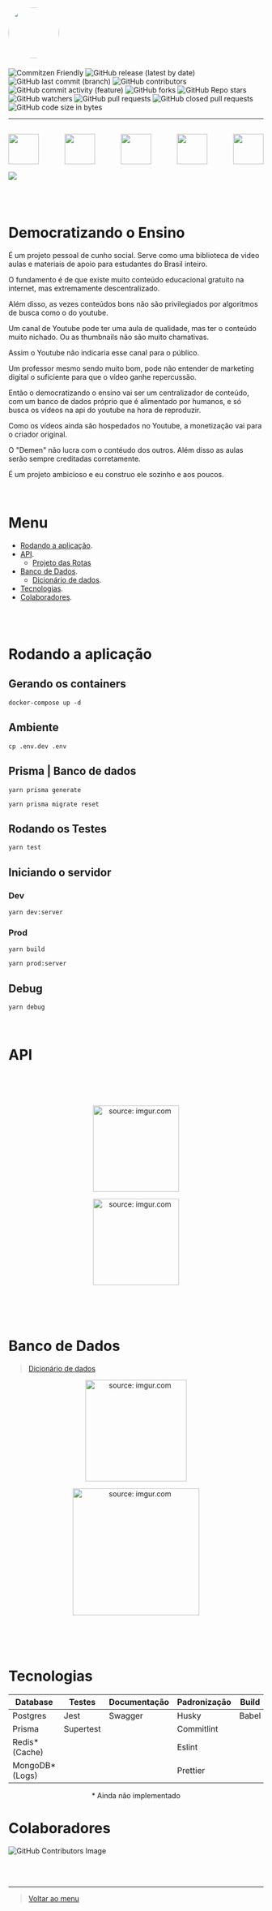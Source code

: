 <!-- LOGO ------------------------------------------------------------------ -->
<div style="display:flex; align-items:left; padding:0px 0px 20px 0px; ">
  <img
    src="https://i.imgur.com/Kt64d3S.png"
    width="100"
    style="border-radius:50%"
  />
</div>

<!-- BADGES ---------------------------------------------------------------- -->

<div>
  <!-- commitzen friendly -->
  <img
    alt="Commitzen Friendly"
    src="https://img.shields.io/badge/commitzen-friendly-blue?style=plastic&logo=plastic"
  >
  <!-- releases -->
  <img
    alt="GitHub release (latest by date)"
    src="https://img.shields.io/github/v/release/SevenSeas-Tech/demen-backend?style=plastic"
  />
  <!-- Feature last commit -->
  <img
    alt="GitHub last commit (branch)"
    onHover="feature last commit"
    src="https://img.shields.io/github/last-commit/SevenSeas-Tech/demen-backend/feature?label=last%20commit&style=plastic"
  />
  <!-- Contributors -->
  <img
    alt="GitHub contributors"
    src="https://img.shields.io/github/contributors/SevenSeas-Tech/demen-backend?style=plastic"
  />
</div>

<div>
<!-- commit activity -->
  <img
    alt="GitHub commit activity (feature)"
    src="https://img.shields.io/github/commit-activity/w/SevenSeas-Tech/demen-backend/feature?style=plastic"
  />
  <!--  -->
  <img
    alt="GitHub forks"
    src="https://img.shields.io/github/forks/SevenSeas-Tech/demen-backend?style=plastic"
  />
  <img
    alt="GitHub Repo stars"
    src="https://img.shields.io/github/stars/SevenSeas-Tech/demen-backend?style=plastic"
  />
  <img
    alt="GitHub watchers"
    src="https://img.shields.io/github/watchers/Sevenseas-Tech/demen-backend?style=plastic"
  />
  <img
    alt="GitHub pull requests"
    src="https://img.shields.io/github/issues-pr/sevenseas-tech/demen-backend?style=plastic"
  />
  <img
    alt="GitHub closed pull requests"
    src="https://img.shields.io/github/issues-pr-closed/sevenseas-tech/demen-backend?style=plastic"
  />
  <img
    alt="GitHub code size in bytes"
    src="https://img.shields.io/github/languages/code-size/sevenseas-tech/demen-backend?style=plastic"
  />
</div>

<hr>

<div
  style="display:flex; padding:15px 0px;justify-content: space-between"
>
 <img
  height="60"
  src="https://cdn.jsdelivr.net/gh/devicons/devicon/icons/typescript/typescript-original.svg"
 />
 <img
  height="60"
  src="https://cdn.jsdelivr.net/gh/devicons/devicon/icons/nodejs/nodejs-original-wordmark.svg"
/>
 <img
  height="60"
  src="https://cdn.jsdelivr.net/gh/devicons/devicon/icons/postgresql/postgresql-plain-wordmark.svg"
 />
 <img
  height="60"
  src="https://cdn.jsdelivr.net/gh/devicons/devicon/icons/jest/jest-plain.svg"
 />
 <img
  height="60"
  src="https://cdn.jsdelivr.net/gh/devicons/devicon/icons/docker/docker-plain-wordmark.svg"
 />
</div>

 <img src="https://img.shields.io/badge/Express.js-404D59?style=for-the-badge">

<br><br>

<!-- TÍTULO -------------------------------------------------------------------- -->
# Democratizando o Ensino

<p>
  É um projeto pessoal de cunho social.
  Serve como uma biblioteca de video aulas e materiais de apoio para estudantes
  do Brasil inteiro.
<P>

<p>
  O fundamento é de que existe muito conteúdo educacional gratuito na internet,
  mas extremamente descentralizado.

  Além disso, as vezes conteúdos bons não são privilegiados por algoritmos de
  busca como o do youtube.
</p>

<p>
  Um canal de Youtube pode ter uma aula de qualidade, mas ter o conteúdo muito nichado.
  Ou as thumbnails não são muito chamativas.

  Assim o Youtube não indicaria esse canal para o público.
</p>

<p>
  Um professor mesmo sendo muito bom, pode não entender de marketing digital o
  suficiente para que o vídeo ganhe repercussão.
</p>

<p>
  Então o democratizando o ensino vai ser um centralizador de conteúdo,
  com um banco de dados próprio que é alimentado por humanos,
  e só busca os vídeos na api do youtube na hora de reproduzir.
</p>

<p>
  Como os vídeos ainda são hospedados no Youtube,
  a monetização vai para o criador original.

  O "Demen" não lucra com o contéudo dos outros.
  Além disso as aulas serão sempre creditadas corretamente.
</p>

<p>
  É um projeto ambicioso e eu construo ele sozinho e aos poucos.
</p>

<br>

<a id="ancora6"></a>

# Menu

* [Rodando a aplicação](#ancora1).
* [API](#ancora2).
  * [Projeto das Rotas](https://hbenvenutti.notion.site/Rotas-API-6382e85ba2b744b7ac597c0dac32e5ee)
* [Banco de Dados](#ancora3).
  * [Dicionário de dados](https://github.com/SevenSeas-Tech/demen-backend/blob/main/DATABASE.MD).
* [Tecnologias](#ancora4).
* [Colaboradores](#ancora5).

<br><br>

<!-- DOCUMENTAÇÃO ----------------------------------------------------------- -->

<a id="ancora1"></a>

# Rodando a  aplicação
## Gerando os containers

```shell
docker-compose up -d
```

## Ambiente
```shell
cp .env.dev .env
```

## Prisma | Banco de dados
```
yarn prisma generate

yarn prisma migrate reset

```

## Rodando os Testes
```shell
yarn test
```
## Iniciando o servidor
### Dev
```shell
yarn dev:server
```

### Prod
```shell
yarn build

yarn prod:server
```

## Debug
```shell
yarn debug
```

<br>

<a id="ancora2"></a>

# API

<div align="center" style="padding:50px 0 50px 0;">

  <!-- Imagem dos testes -->
  <img
    height="170px"
    src="https://i.imgur.com/4gu5wWs.png"
    title="source: imgur.com"
  />

  <!-- Imagem das rotas -->
  <img
    height="170px"
    src="https://i.imgur.com/T3yxThU.png"
    title="source: imgur.com"
  />

</div>


<a id="ancora3"></a>

# Banco de Dados
> [Dicionário de dados](https://github.com/SevenSeas-Tech/demen-backend/blob/main/DATABASE.MD)

<div align="center" style="padding: 0px 0px 50px 0;">

  <!-- Imagem conceitual -->

  <img
    height="200px"
    src="https://i.imgur.com/qtju2AS.png"
    title="source: imgur.com"
  />


  <!-- Imagem lógico -->
  <img
    width="250"
    src="https://i.imgur.com/ObKPIO5.png"
    title="source: imgur.com"
  />

</div>

<a id="ancora4"></a>

# Tecnologias
<div align="center">
  <table>
    <thead>
      <tr>
        <th>Database</th>
        <th>Testes</th>
        <th>Documentação</th>
        <th>Padronização</th>
        <th>Build</th>
      </tr>
    </thead>
    <tbody>
      <tr>
        <td>Postgres</td>
        <td>Jest</td>
        <td>Swagger</td>
        <td>Husky</td>
        <td>Babel</td>
      </tr>
      <tr>
        <td>Prisma</td>
        <td>Supertest</td>
        <td></td>
        <td>Commitlint</td>
        <td></td>
      </tr>
      <tr>
        <td>Redis* (Cache)</td>
        <td></td>
        <td></td>
        <td>Eslint</td>
        <td></td>
      </tr>
      <tr>
        <td>MongoDB* (Logs)</td>
        <td></td>
        <td></td>
        <td>Prettier</td>
        <td></td>
      </tr>
    </tbody>
    <tfoot>
    </tfoot>
  </table>
      * Ainda não implementado
</div>

<a id="ancora5"></a>

# Colaboradores
![GitHub Contributors Image](https://contrib.rocks/image?repo=SevenSeas-Tech/demen-backend)

<br><br>
<hr>

>[Voltar ao menu](#ancora6)
